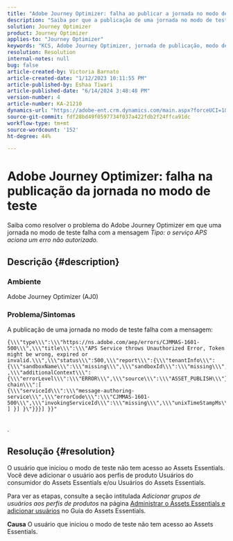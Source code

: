 ```yaml
---
title: "Adobe Journey Optimizer: falha ao publicar a jornada no modo de teste"
description: "Saiba por que a publicação de uma jornada no modo de teste falha."
solution: Journey Optimizer
product: Journey Optimizer
applies-to: "Journey Optimizer"
keywords: "KCS, Adobe Journey Optimizer, jornada de publicação, modo de teste, falha, AJO"
resolution: Resolution
internal-notes: null
bug: false
article-created-by: Victoria Barnato
article-created-date: "1/12/2023 10:11:55 PM"
article-published-by: Eshaa Tiwari
article-published-date: "6/14/2024 3:48:48 PM"
version-number: 4
article-number: KA-21210
dynamics-url: "https://adobe-ent.crm.dynamics.com/main.aspx?forceUCI=1&pagetype=entityrecord&etn=knowledgearticle&id=da48411e-c692-ed11-aad1-6045bd006d92"
source-git-commit: fdf28bd49f0597734f037a422fdb2f24ffca91dc
workflow-type: tm+mt
source-wordcount: '152'
ht-degree: 44%

---
```


# Adobe Journey Optimizer: falha na publicação da jornada no modo de teste


Saiba como resolver o problema do Adobe Journey Optimizer em que uma jornada no modo de teste falha com a mensagem *Tipo: o serviço APS aciona um erro não autorizado.*

## Descrição {#description}


### Ambiente

Adobe Journey Optimizer (AJ0)

### <b>Problema/Sintomas</b>

A publicação de uma jornada no modo de teste falha com a mensagem:


```
{\\\"type\\\":\\\"https://ns.adobe.com/aep/errors/CJMMAS-1601-500\\\",\\\"title\\\":\\\"APS Service throws Unauthorized Error, Token might be wrong, expired or invalid.\\\",\\\"status\\\":500,\\\"report\\\":{\\\"tenantInfo\\\":
{\\\"sandboxName\\\":\\\"missing\\\",\\\"sandboxId\\\":\\\"missing\\\",\\\"imsOrgId\\\":\\\"missing\\\"}
,\\\"additionalContext\\\":{\\\"errorLevel\\\":\\\"ERROR\\\",\\\"source\\\":\\\"ASSET_PUBLISH\\\"}},\\\"error-chain\\\":[ 
{\\\"serviceId\\\":\\\"message-authoring-service\\\",\\\"errorCode\\\":\\\"CJMMAS-1601-500\\\",\\\"invokingServiceId\\\":\\\"missing\\\",\\\"unixTimeStampMs\\\":«REDACTED»}
] }] }\"}}}] }}"
```

<br>.

## Resolução {#resolution}


O usuário que iniciou o modo de teste não tem acesso ao Assets Essentials. Você deve adicionar o usuário aos perfis de produto Usuários do consumidor do Assets Essentials e/ou Usuários do Assets Essentials.

Para ver as etapas, consulte a seção intitulada *Adicionar grupos de usuários aos perfis de produtos* na página [Administrar o Assets Essentials e adicionar usuários](https://experienceleague.adobe.com/docs/experience-manager-assets-essentials/help/get-started-admins/deploy-administer.html?lang=pt-BR#add-users-to-product-profiles) no Guia do Assets Essentials.

<b>Causa</b>
O usuário que iniciou o modo de teste não tem acesso ao Assets Essentials.
